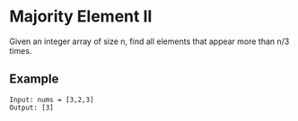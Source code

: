 # Majority Element II

Given an integer array of size n, find all elements that appear more than  n/3 times.


## Example
```
Input: nums = [3,2,3]
Output: [3]
```

